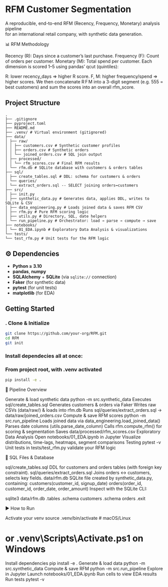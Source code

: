 # RFM Customer Segmentation

A reproducible, end-to-end RFM (Recency, Frequency, Monetary) analysis pipeline  
for an international retail company, with synthetic data generation.

📊 RFM Methodology

Recency (R): Days since a customer’s last purchase.
Frequency (F): Count of orders per customer.
Monetary (M): Total spend per customer.
Each dimension is scored 1–5 using pandas’ qcut (quintiles):

R: lower recency_days ⇒ higher R score.
F, M: higher frequency/spend ⇒ higher scores.
We then concatenate R F M into a 3-digit segment (e.g. 555 = best customers) and sum the scores into an overall rfm_score.

## Project Structure

    .
    ├── .gitignore
    ├── pyproject.toml
    ├── README.md
    ├── .venv/ # Virtual environment (gitignored)
    ├── data/
    │ ├── raw/
    │ │ ├── customers.csv # Synthetic customer profiles
    │ │ ├── orders.csv # Synthetic orders
    │ │ └── joined_orders.csv # SQL join output
    │ ├── processed/
    │ │ └── rfm_scores.csv # Final RFM results
    │ └── rfm.db # SQLite database with customers & orders tables
    ├── sql/
    │ ├── create_tables.sql # DDL: schema for customers & orders
    │ └── queries/
    │ └── extract_orders.sql -- SELECT joining orders↔customers
    ├── src/
    │ ├── init.py
    │ ├── synthetic_data.py # Generates data, applies DDL, writes to SQLite & CSV
    │ ├── data_engineering.py # Loads joined data & saves RFM CSV
    │ ├── rfm.py # Pure RFM scoring logic
    │ ├── utils.py # Directory, SQL, date helpers
    │ └── run_pipeline.py # Orchestrator: load → parse → compute → save
    ├── notebooks/
    │ └── 01_EDA.ipynb # Exploratory Data Analysis & visualizations
    └── tests/
    └── test_rfm.py # Unit tests for the RFM logic

## ⚙️ Dependencies

- **Python ≥ 3.10**  
- **pandas**, **numpy**  
- **SQLAlchemy** + **SQLite** (via `sqlite://` connection)  
- **Faker** (for synthetic data)  
- **pytest** (for unit tests)  
- **matplotlib** (for EDA)  

## Getting Started
### . Clone & Initialize
```bash
git clone https://github.com/your-org/RFM.git
cd RFM
git init
```

### Install dependecies all at once:
### From project root, with .venv activated
```bash
pip install -e .
```
🔄 Pipeline Overview

Generate & load synthetic data
python -m src.synthetic_data
Executes sql/create_tables.sql
Generates customers & orders via Faker
Writes raw CSVs (data/raw/) & loads into rfm.db
Runs sql/queries/extract_orders.sql → data/raw/joined_orders.csv
Compute & save RFM scores
python -m src.run_pipeline
Loads joined data via data_engineering.load_joined_data()
Parses date columns (utils.parse_date_column)
Calls rfm.compute_rfm() for scoring & segmentation
Saves data/processed/rfm_scores.csv
Exploratory Data Analysis
Open notebooks/01_EDA.ipynb in Jupyter
Visualize distributions, time-lags, heatmaps, segment comparisons
Testing
pytest -v
Unit tests in tests/test_rfm.py validate your RFM logic

💾 SQL Files & Database

sql/create_tables.sql
DDL for customers and orders tables (with foreign key constraint).
sql/queries/extract_orders.sql
Joins orders ↔ customers, selects key fields.
data/rfm.db
SQLite file created by synthetic_data.py, containing:
customers(customer_id, signup_date)
orders(order_id, customer_id, order_date, order_amount)
Inspect with the SQLite CLI:

sqlite3 data/rfm.db
.tables
.schema customers
.schema orders
.exit

▶️ How to Run

Activate your venv
source .venv/bin/activate   # macOS/Linux
# or .venv\Scripts\Activate.ps1 on Windows
Install dependencies
pip install -e .
Generate & load data
python -m src.synthetic_data
Compute & save RFM
python -m src.run_pipeline
Explore in Jupyter
Launch notebooks/01_EDA.ipynb
Run cells to view EDA results
Run tests
pytest -v